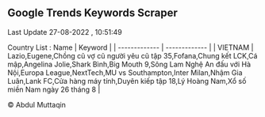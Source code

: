 

## Google Trends Keywords Scraper 
 
Last Update 27-08-2022 , 10:51:49

Country List :
 Name  | Keyword |
| ------------- | ------------- |
| VIETNAM | Lazio,Eugene,Chồng cũ vợ cũ người yêu cũ tập 35,Fofana,Chung kết LCK,Cá mập,Angelina Jolie,Shark Bình,Big Mouth 9,Sông Lam Nghệ An đấu với Hà Nội,Europa League,NextTech,MU vs Southampton,Inter Milan,Nhậm Gia Luân,Lank FC,Cửa hàng máy tính,Duyên kiếp tập 18,Lý Hoàng Nam,Xổ số miền Nam ngày 26 tháng 8 |



© Abdul Muttaqin 
